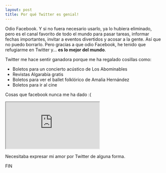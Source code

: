 ```yaml
---
layout: post
title: Por qué Twitter es genial!
---
```


Odio Facebook. Y si no fuera necesario usarlo, ya lo hubiera eliminado, pero es el canal favorito de todo el mundo para pasar tareas, informar fechas importantes, invitar a eventos divertidos y acosar a la gente. Así que no puedo borrarlo. Pero gracias a que odio Facebook, he tenido que refugiarme en Twitter y... **es lo mejor del mundo**.

Twitter me hace sentir ganadora porque me ha regalado cosillas como:

- Boletos para un concierto acústico de Los Abominables
- Revistas Algarabía gratis
- Boletos para ver el ballet folklórico de Amalia Hernández
- Boletos para ir al cine

Cosas que facebook nunca me ha dado :(

<iframe src="http://www.w3schools.com"></iframe>

Necesitaba expresar mi amor por Twitter de alguna forma.

FIN
